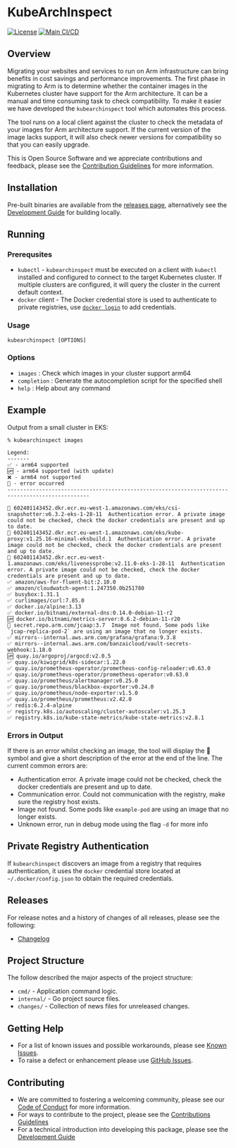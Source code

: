 <!--
Copyright (C) 2024 Arm Limited or its affiliates and Contributors. All rights reserved.
SPDX-License-Identifier: Apache-2.0
-->

# KubeArchInspect

[![License](https://img.shields.io/badge/License-Apache%202.0-blue.svg)](https://opensource.org/licenses/Apache-2.0)
[![Main CI/CD](https://github.com/ArmDeveloperEcosystem/kubearchinspect/actions/workflows/main.yml/badge.svg)](https://github.com/ArmDeveloperEcosystem/kubearchinspect/actions/workflows/main.yml)

## Overview

Migrating your websites and services to run on Arm infrastructure can bring benefits in cost savings and performance improvements. The first phase in migrating to Arm is to determine whether the container images in the Kubernetes cluster have support for the Arm architecture. It can be a manual and time consuming task to check compatibility. To make it easier we have developed the `kubearchinspect` tool which automates this process.

The tool runs on a local client against the cluster to check the metadata of your images for Arm architecture support. If the current version of the image lacks support, it will also check newer versions for compatibility so that you can easily upgrade.

This is Open Source Software and we appreciate contributions and feedback, please see the [Contribution Guidelines](CONTRIBUTING.md) for more information.

## Installation

Pre-built binaries are available from the [releases page](https://github.com/ArmDeveloperEcosystem/kubearchinspect/releases), alternatively see the [Development Guide](DEVELOPMENT.md) for building locally.

## Running

### Prerequsites

- `kubectl` - `kubearchinspect` must be executed on a client with `kubectl` installed and configured to connect
  to the target Kubernetes cluster. If multiple clusters are configured, it will query the cluster in the current
  default context.
- `docker` client - The Docker credential store is used to authenticate to private registries, use [`docker login`](https://docs.docker.com/reference/cli/docker/login/) to add credentials.

### Usage

```console
kubearchinspect [OPTIONS]
```

### Options

- `images` : Check which images in your cluster support arm64
- `completion` : Generate the autocompletion script for the specified shell
- `help` : Help about any command

## Example

Output from a small cluster in EKS:

```console
% kubearchinspect images

Legend:
-------
✅ - arm64 supported
🆙 - arm64 supported (with update)
❌ - arm64 not supported
🚫 - error occurred
------------------------------------------------------------------------------------------------

🚫 602401143452.dkr.ecr.eu-west-1.amazonaws.com/eks/csi-snapshotter:v6.3.2-eks-1-28-11  Authentication error. A private image could not be checked, check the docker credentials are present and up to date.
🚫 602401143452.dkr.ecr.eu-west-1.amazonaws.com/eks/kube-proxy:v1.25.16-minimal-eksbuild.1  Authentication error. A private image could not be checked, check the docker credentials are present and up to date.
🚫 602401143452.dkr.ecr.eu-west-1.amazonaws.com/eks/livenessprobe:v2.11.0-eks-1-28-11  Authentication error. A private image could not be checked, check the docker credentials are present and up to date.
✅ amazon/aws-for-fluent-bit:2.10.0
✅ amazon/cloudwatch-agent:1.247350.0b251780
✅ busybox:1.31.1
✅ curlimages/curl:7.85.0
✅ docker.io/alpine:3.13
✅ docker.io/bitnami/external-dns:0.14.0-debian-11-r2
🆙 docker.io/bitnami/metrics-server:0.6.2-debian-11-r20
🚫 secret.repo.arm.com/jcaap:3.7  Image not found. Some pods like `jcap-replica-pod-2` are using an image that no longer exists.
✅ mirrors--internal.aws.arm.com/grafana/grafana:9.3.8
✅ mirrors--internal.aws.arm.com/banzaicloud/vault-secrets-webhook:1.18.0
🆙 quay.io/argoproj/argocd:v2.0.5
✅ quay.io/kiwigrid/k8s-sidecar:1.22.0
✅ quay.io/prometheus-operator/prometheus-config-reloader:v0.63.0
✅ quay.io/prometheus-operator/prometheus-operator:v0.63.0
✅ quay.io/prometheus/alertmanager:v0.25.0
✅ quay.io/prometheus/blackbox-exporter:v0.24.0
✅ quay.io/prometheus/node-exporter:v1.5.0
✅ quay.io/prometheus/prometheus:v2.42.0
✅ redis:6.2.4-alpine
✅ registry.k8s.io/autoscaling/cluster-autoscaler:v1.25.3
✅ registry.k8s.io/kube-state-metrics/kube-state-metrics:v2.8.1
```

### Errors in Output

If there is an error whilst checking an image, the tool will display the 🚫 symbol and give a short description of the error at the end of the line. The current common errors are:

- Authentication error. A private image could not be checked, check the docker credentials are present and up to date.
- Communication error. Could not communication with the registry, make sure the registry host exists.
- Image not found. Some pods like `example-pod` are using an image that no longer exists.
- Unknown error, run in debug mode using the flag `-d` for more info

## Private Registry Authentication

If `kubearchinspect` discovers an image from a registry that requires authentication, it uses the `docker` credential
store located at `~/.docker/config.json` to obtain the required credentials.

## Releases

For release notes and a history of changes of all releases, please see the following:

- [Changelog](CHANGELOG.md)

## Project Structure

The follow described the major aspects of the project structure:

- `cmd/` - Application command logic.
- `internal/` - Go project source files.
- `changes/` - Collection of news files for unreleased changes.

## Getting Help

- For a list of known issues and possible workarounds, please see [Known Issues](KNOWN_ISSUES.md).
- To raise a defect or enhancement please use [GitHub Issues](https://github.com/ArmDeveloperEcosystem/kubearchinspect/issues).

## Contributing

- We are committed to fostering a welcoming community, please see our
  [Code of Conduct](CODE_OF_CONDUCT.md) for more information.
- For ways to contribute to the project, please see the [Contributions Guidelines](CONTRIBUTING.md)
- For a technical introduction into developing this package, please see the [Development Guide](DEVELOPMENT.md)
